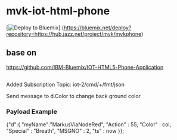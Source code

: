 # mvk-iot-html-phone

[![Deploy to Bluemix](https://bluemix.net/deploy/button.png)]
(https://bluemix.net/deploy?repository=https://hub.jazz.net/project/mvk/mvkphone)

## base  on
https://github.com/IBM-Bluemix/IOT-HTML5-Phone-Application
##

Added Subscription Topic: iot-2/cmd/+/fmt/json

Send message to d.Color to change back ground color

### Payload Example
{"d":{
    "myName":"MarkusViaNodeRed",
    "Action" : 55,
    "Color" : col,
    "Special"  : "Breath",
    "MSGNO" : 2,
    "ts" : now
    }};
